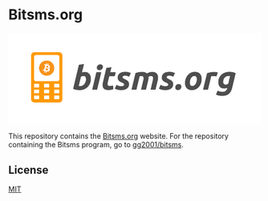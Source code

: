 # Bitsms.org

![Screenshot 1](image-cropped.png)

This repository contains the [Bitsms.org](https://bitsms.org/) website. For the repository containing the Bitsms program, go to [gg2001/bitsms](https://github.com/gg2001/bitsms).

## License
[MIT](https://choosealicense.com/licenses/mit/)
